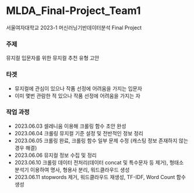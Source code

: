 # MLDA_Final-Project_Team1    
서울여자대학교 2023-1 머신러닝기반데이터분석 Final Project     

### 주제    
뮤지컬 입문자를 위한 뮤지컬 추천 유형 고안

### 타겟
- 뮤지컬에 관심이 있으나 작품 선정에 어려움을 가지는 입문자    
- 이미 몇번 관람한 적 있으나 작품 선정에 어려움을 가지는 자    

### 작업 과정     
- 2023.06.03 셀레니움 이용해 크롤링 함수 초안 완성      
- 2023.06.04 크롤링 뮤지컬 기준 설정 및 전반적인 정보 정리    
- 2023.06.05 크롤링 완료, 크롤링 함수 일부 문제 수정 (캐스팅 정보 존재하지 않는 경우 해결)    
- 2023.06.06 뮤지컬 정보 수집 및 정리    
- 2023.06.10 크롤링 데이터 전처리(데이터 concat 및 특수문자 등 제거), 형태소 분석기 이용하여 명사, 형용사 분리, 워드클라우드 생성      
- 2023.06.11 stopwords 제거, 워드클라우드 재생성, TF-IDF, Word Count 함수 생성
